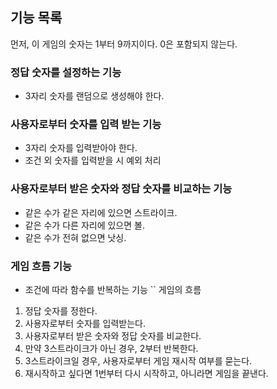 ## 기능 목록

먼저, 이 게임의 숫자는 1부터 9까지이다. 0은 포함되지 않는다.

### 정답 숫자를 설정하는 기능
- 3자리 숫자를 랜덤으로 생성해야 한다.

### 사용자로부터 숫자를 입력 받는 기능
- 3자리 숫자를 입력받아야 한다.
- 조건 외 숫자를 입력받을 시 예외 처리  

### 사용자로부터 받은 숫자와 정답 숫자를 비교하는 기능
- 같은 수가 같은 자리에 있으면 스트라이크.
- 같은 수가 다른 자리에 있으면 볼.
- 같은 수가 전혀 없으면 낫싱.

### 게임 흐름 기능  

- 조건에 따라 함수를 반복하는 기능
``
게임의 흐름
1. 정답 숫자를 정한다.
2. 사용자로부터 숫자를 입력받는다.
3. 사용자로부터 받은 숫자와 정답 숫자를 비교한다.
4. 만약 3스트라이크가 아닌 경우, 2부터 반복한다.
5. 3스트라이크일 경우, 사용자로부터 게임 재시작 여부를 묻는다.
6. 재시작하고 싶다면 1번부터 다시 시작하고, 아니라면 게임을 끝낸다.
```

